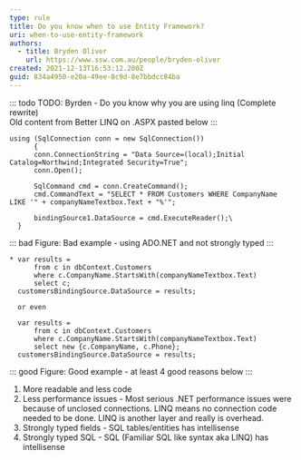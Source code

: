 ```yaml
---
type: rule
title: Do you know when to use Entity Framework?
uri: when-to-use-entity-framework
authors:
  - title: Bryden Oliver
    url: https://www.ssw.com.au/people/bryden-oliver
created: 2021-12-13T16:53:12.200Z
guid: 834a4950-e20a-49ee-8c9d-8e7bbdcc84ba
---
```

::: todo
TODO: Byrden - Do you know why you are using linq (Complete rewrite)   
Old content from Better LINQ on .ASPX pasted below
:::

<!--endintro-->

```
using (SqlConnection conn = new SqlConnection())
      {
      conn.ConnectionString = "Data Source=(local);Initial Catalog=Northwind;Integrated Security=True";
      conn.Open();
  
      SqlCommand cmd = conn.CreateCommand();
      cmd.CommandText = "SELECT * FROM Customers WHERE CompanyName LIKE '" + companyNameTextbox.Text + "%'";
  
      bindingSource1.DataSource = cmd.ExecuteReader();\
  }
```
::: bad
Figure: Bad example - using ADO.NET and not strongly typed
:::

```
* var results =
      from c in dbContext.Customers
      where c.CompanyName.StartsWith(companyNameTextbox.Text)
      select c;
  customersBindingSource.DataSource = results;
  
  or even
  
  var results =
      from c in dbContext.Customers
      where c.CompanyName.StartsWith(companyNameTextbox.Text)
      select new {c.CompanyName, c.Phone};
  customersBindingSource.DataSource = results;
```
::: good
Figure: Good example - at least 4 good reasons below
:::

1. More readable and less code
2. Less performance issues - Most serious .NET performance issues were because of unclosed connections. LINQ means no connection code needed to be done.
   LINQ is another layer and really is overhead.
3. Strongly typed fields - SQL tables/entities has intellisense
4. Strongly typed SQL - SQL (Familiar SQL like syntax aka LINQ) has intellisense